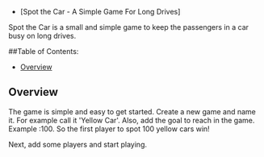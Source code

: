 
* [Spot the Car - A Simple Game For Long Drives]

Spot the Car is a small and simple game to keep the passengers in a car busy on long drives.

##Table of Contents:

* [Overview](#overview)

<h2 id="overview">Overview</h2>

The game is simple and easy to get started. Create a new game and name it. For example call it 'Yellow Car'. Also, add the goal to reach in the game. Example :100.
So the first player to spot 100 yellow cars win!

Next, add some players and start playing.
